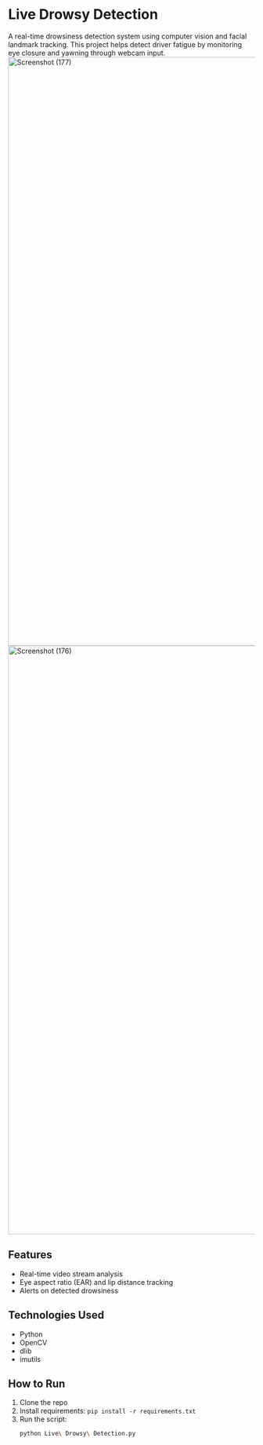 # Live Drowsy Detection

A real-time drowsiness detection system using computer vision and facial landmark tracking. This project helps detect driver fatigue by monitoring eye closure and yawning through webcam input.
<img width="1920" height="1200" alt="Screenshot (177)" src="https://github.com/user-attachments/assets/058a6106-8d7c-451c-9da8-0e4766a35e0e" />
<img width="1920" height="1200" alt="Screenshot (176)" src="https://github.com/user-attachments/assets/eea138ef-2bd4-4cac-a95a-8d26c7d5286d" />




## Features
- Real-time video stream analysis
- Eye aspect ratio (EAR) and lip distance tracking
- Alerts on detected drowsiness

## Technologies Used
- Python
- OpenCV
- dlib
- imutils

## How to Run
1. Clone the repo
2. Install requirements: `pip install -r requirements.txt`
3. Run the script:
   ```bash
   python Live\ Drowsy\ Detection.py
